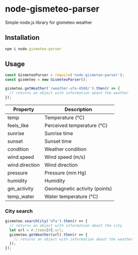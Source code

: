 # node-gismeteo-parser
Simple node.js library for gismeteo weather

## Installation
```cmd
npm i node-gismeteo-parser
```

## Usage

```js
const GismeteoParser = require('node-gismeteo-parser');
const gismeteo = new GismeteoParser();

gismeteo.getWeather('/weather-ufa-4588/').then(r => {
  // returns an object with information about the weather
});
```

Property | Description
--- | --- 
temp | Temperature (°C)
feels_like | Perceived temperature (°C)
sunrise | Sunrise time
sunset | Sunset time
condition | Weather condition
wind.speed | Wind speed (m/s)
wind.direction | Wind direction
pressure | Pressure (mm Hg) 
humidity | Humidity
gm_activity | Geomagnetic activity (points)
temp_water | Water temperature (°C)

### City search
```js
gismeteo.searchCity('Ufa').then(r => {
  // returns an object with information about the city
  let url = r.items[0].url; 
  gismeteo.getWeather(url).then(r => {
    // returns an object with information about the weather
  });
});
```

